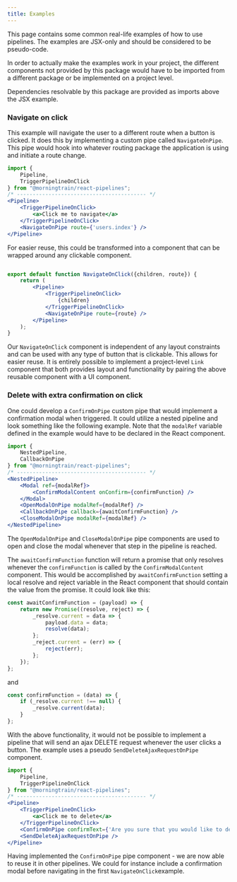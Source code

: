 ```yaml
---
title: Examples
---
```


This page contains some common real-life examples of how to use pipelines.
The examples are JSX-only and should be considered to be pseudo-code.

In order to actually make the examples work in your project,
the different components not provided by this package would have to be imported from a different package
or be implemented on a project level.

Dependencies resolvable by this package are provided as imports above the JSX example.

### Navigate on click
This example will navigate the user to a different route when a button is clicked.
It does this by implementing a custom pipe called `NavigateOnPipe`. 
This pipe would hook into whatever routing package the application is using and initiate a route change.

```jsx
import {
    Pipeline,
    TriggerPipelineOnClick
} from "@morningtrain/react-pipelines";
/* ----------------------------------------- */
<Pipeline>
    <TriggerPipelineOnClick>
        <a>Click me to navigate</a>
    </TriggerPipelineOnClick>
    <NavigateOnPipe route={'users.index'} />
</Pipeline>
```

For easier reuse, this could be transformed into a component that can be wrapped around any clickable component.

```jsx

export default function NavigateOnClick({children, route}) {
    return (
        <Pipeline>
            <TriggerPipelineOnClick>
                {children}
            </TriggerPipelineOnClick>
            <NavigateOnPipe route={route} />
        </Pipeline>
    );
}

```

Our `NavigateOnClick` component is independent of any layout constraints and can be used with any type of button that is clickable.
This allows for easier reuse. It is entirely possible to implement a project-level `Link` component 
that both provides layout and functionality by pairing the above reusable component with a UI component.

### Delete with extra confirmation on click

One could develop a `ConfirmOnPipe` custom pipe that would implement a confirmation modal when triggered.
It could utilize a nested pipeline and look something like the following example.
Note that the `modalRef` variable defined in the example would have to be declared in the React component.

```jsx
import {
    NestedPipeline,
    CallbackOnPipe
} from "@morningtrain/react-pipelines";
/* ----------------------------------------- */
<NestedPipeline>
    <Modal ref={modalRef}>
        <ConfirmModalContent onConfirm={confirmFunction} />
    </Modal>
    <OpenModalOnPipe modalRef={modalRef} />
    <CallbackOnPipe callback={awaitConfirmFunction} />
    <CloseModalOnPipe modalRef={modalRef} />
</NestedPipeline>

```

The `OpenModalOnPipe` and `CloseModalOnPipe` pipe components are used to open and close the modal
whenever that step in the pipeline is reached.

The `awaitConfirmFunction` function will return a promise that only resolves whenever the `confirmFunction` is called
by the `ConfirmModalContent` component.
This would be accomplished by `awaitConfirmFunction` setting a local resolve and reject variable in the React component
that should contain the value from the promise. It could look like this:

```js
const awaitConfirmFunction = (payload) => {
    return new Promise((resolve, reject) => {
        _resolve.current = data => {
            payload.data = data;
            resolve(data);
        };
        _reject.current = (err) => {
            reject(err);
        };
    });
};
```
and 
```js
const confirmFunction = (data) => {
    if (_resolve.current !== null) {
        _resolve.current(data);
    }
};
```

With the above functionality, it would not be possible to implement a pipeline 
that will send an ajax DELETE request whenever the user clicks a button.
The example uses a pseudo `SendDeleteAjaxRequestOnPipe` component.

```jsx
import {
    Pipeline,
    TriggerPipelineOnClick
} from "@morningtrain/react-pipelines";
/* ----------------------------------------- */
<Pipeline>
    <TriggerPipelineOnClick>
        <a>Click me to delete</a>
    </TriggerPipelineOnClick>
    <ConfirmOnPipe confirmText={'Are you sure that you would like to delete?'} />
    <SendDeleteAjaxRequestOnPipe />
</Pipeline>
```

Having implemented the `ConfirmOnPipe` pipe component - we are now able to reuse it in other pipelines.
We could for instance include a confirmation modal before navigating in the first `NavigateOnClick`example.

